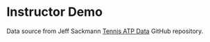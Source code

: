 # Instructor Demo
Data source from Jeff Sackmann [Tennis ATP Data](https://github.com/JeffSackmann/tennis_atp) GitHub repository.
